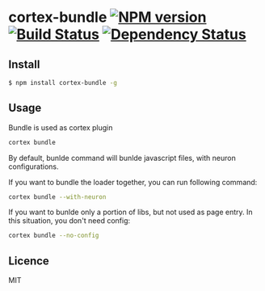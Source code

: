 # cortex-bundle [![NPM version](https://badge.fury.io/js/cortex-bundle.svg)](http://badge.fury.io/js/cortex-bundle) [![Build Status](https://travis-ci.org/cortexjs/cortex-bundle.svg?branch=master)](https://travis-ci.org/cortexjs/cortex-bundle) [![Dependency Status](https://gemnasium.com/cortexjs/cortex-bundle.svg)](https://gemnasium.com/cortexjs/cortex-bundle)

<!-- description -->

## Install

```bash
$ npm install cortex-bundle -g
```

## Usage


Bundle is used as cortex plugin

```bash
cortex bundle
```

By default, bunlde command will bunlde javascript files, with neuron configurations.

If you want to bundle the loader together, you can run following command:

```bash
cortex bundle --with-neuron
```

If you want to bunlde only a portion of libs, but not used as page entry. In this situation, you don't need config:

```bash
cortex bundle --no-config
```


## Licence

MIT
<!-- do not want to make nodeinit to complicated, you can edit this whenever you want. -->